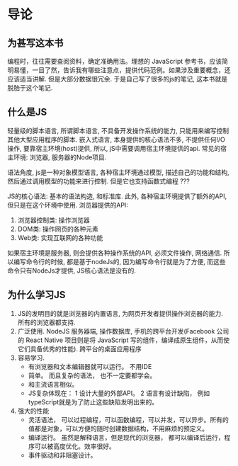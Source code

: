 # 导论
## 为甚写这本书  
编程时，往往需要查阅资料，确定准确用法。理想的 JavaScript 参考书，应该简明易懂，一目了然，告诉我有哪些注意点，提供代码范例。如果涉及重要概念，还应该适当讲解. 但是大部分数据很冗余. 
于是自己写了很多的js的笔记, 这本书就是脱胎于这个笔记. 
## 什么是JS
轻量级的脚本语言, 所谓脚本语言, 不具备开发操作系统的能力, 只能用来编写控制其他大型应用程序的脚本. 
嵌入式语言, 本身提供的核心语法不多, 不提供任何I/O操作, 要靠宿主环境(host)提供, 所以, jS中需要调用宿主环境提供的api. 
常见的宿主环境: 浏览器, 服务器的Node项目. 

语法角度, js是一种对象模型语言, 各种宿主环境通过模型, 描述自己的功能和结构, 然后通过调用模型的功能来进行控制. 但是它也支持函数式编程 ???

JS的核心语法: 基本的语法构造, 和标准库. 此外, 各种宿主环境提供了额外的API, 但只是在这个环境中使用. 
浏览器提供的API:
1. 浏览器控制类: 操作浏览器
2. DOM类: 操作网页的各种元素
3. Web类: 实现互联网的各种功能

如果宿主环境是服务器, 则会提供各种操作系统的API, 必须文件操作, 网络通信. 所以编写命令行的时候, 都是基于nodeJs的, 因为编写命令行就是为了方便, 而这些命令只有NodeJs才提供, JS核心语法是没有的. 

## 为什么学习JS
1. JS的发明目的就是浏览器的内置语言, 为网页开发者提供操作浏览器的能力. 所有的浏览器都支持. 
2. 广泛使用. NodeJS 服务器端, 操作数据库, 手机的跨平台开发(Facebook 公司的 React Native 项目则是将 JavaScript 写的组件，编译成原生组件，从而使它们具备优秀的性能). 跨平台的桌面应用程序 
3. 容易学习.
    * 有浏览器和文本编辑器就可以运行。 不用IDE
    * 简单。 而且复杂的语法， 也不一定要都学会。
    * 和主流语言相似。
    * JS复杂体现在： 1 设计大量的外部API。 2 语言有设计缺陷， 例如typeScript就是为了防止这些缺陷发明出来的。 
4. 强大的性能
    * 灵活语法， 可以过程编程，可以函数编程，可以并发，可以异步。所有的值都是对象，可以方便的随时创建数据结构，不用麻烦的预定义。
    * 编译运行。 虽然是解释语言，但是现代的浏览器， 都可以编译后运行，程序可以被高度优化。效率很好。
    * 事件驱动和非阻塞设计。 